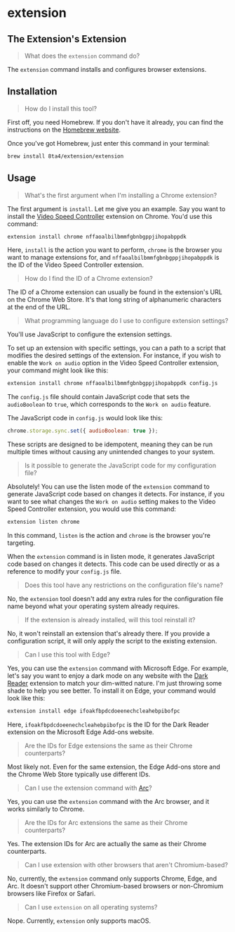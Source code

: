 # extension

## The Extension's Extension

> What does the `extension` command do?

The `extension` command installs and configures browser extensions.

## Installation

> How do I install this tool?

First off, you need Homebrew. If you don't have it already, you can find the instructions on the [Homebrew website](https://brew.sh/).

Once you've got Homebrew, just enter this command in your terminal:

```sh
brew install 8ta4/extension/extension
```

## Usage

> What's the first argument when I'm installing a Chrome extension?

The first argument is `install`. Let me give you an example. Say you want to install the [Video Speed Controller](https://chrome.google.com/webstore/detail/video-speed-controller/nffaoalbilbmmfgbnbgppjihopabppdk) extension on Chrome. You'd use this command:

```sh
extension install chrome nffaoalbilbmmfgbnbgppjihopabppdk
```

Here, `install` is the action you want to perform, `chrome` is the browser you want to manage extensions for, and `nffaoalbilbmmfgbnbgppjihopabppdk` is the ID of the Video Speed Controller extension.

> How do I find the ID of a Chrome extension?

The ID of a Chrome extension can usually be found in the extension's URL on the Chrome Web Store. It's that long string of alphanumeric characters at the end of the URL.

> What programming language do I use to configure extension settings?

You'll use JavaScript to configure the extension settings.

To set up an extension with specific settings, you can a path to a script that modifies the desired settings of the extension. For instance, if you wish to enable the `Work on audio` option in the Video Speed Controller extension, your command might look like this:

```sh
extension install chrome nffaoalbilbmmfgbnbgppjihopabppdk config.js
```

The `config.js` file should contain JavaScript code that sets the `audioBoolean` to `true`, which corresponds to the `Work on audio` feature.

The JavaScript code in `config.js` would look like this:

```javascript
chrome.storage.sync.set({ audioBoolean: true });
```

These scripts are designed to be idempotent, meaning they can be run multiple times without causing any unintended changes to your system.

> Is it possible to generate the JavaScript code for my configuration file?

Absolutely! You can use the listen mode of the `extension` command to generate JavaScript code based on changes it detects. For instance, if you want to see what changes the `Work on audio` setting makes to the Video Speed Controller extension, you would use this command:

```sh
extension listen chrome
```

In this command, `listen` is the action and `chrome` is the browser you're targeting.

When the `extension` command is in listen mode, it generates JavaScript code based on changes it detects. This code can be used directly or as a reference to modify your `config.js` file.

> Does this tool have any restrictions on the configuration file's name?

No, the `extension` tool doesn't add any extra rules for the configuration file name beyond what your operating system already requires.

> If the extension is already installed, will this tool reinstall it?

No, it won't reinstall an extension that's already there. If you provide a configuration script, it will only apply the script to the existing extension.

> Can I use this tool with Edge?

Yes, you can use the `extension` command with Microsoft Edge. For example, let's say you want to enjoy a dark mode on any website with the [Dark Reader](https://microsoftedge.microsoft.com/addons/detail/dark-reader/ifoakfbpdcdoeenechcleahebpibofpc) extension to match your dim-witted nature. I'm just throwing some shade to help you see better. To install it on Edge, your command would look like this:

```sh
extension install edge ifoakfbpdcdoeenechcleahebpibofpc
```

Here, `ifoakfbpdcdoeenechcleahebpibofpc` is the ID for the Dark Reader extension on the Microsoft Edge Add-ons website.

> Are the IDs for Edge extensions the same as their Chrome counterparts?

Most likely not. Even for the same extension, the Edge Add-ons store and the Chrome Web Store typically use different IDs.

> Can I use the extension command with [Arc](https://arc.net)?

Yes, you can use the `extension` command with the Arc browser, and it works similarly to Chrome.

> Are the IDs for Arc extensions the same as their Chrome counterparts?

Yes. The extension IDs for Arc are actually the same as their Chrome counterparts.

> Can I use extension with other browsers that aren't Chromium-based?

No, currently, the `extension` command only supports Chrome, Edge, and Arc. It doesn't support other Chromium-based browsers or non-Chromium browsers like Firefox or Safari.

> Can I use `extension` on all operating systems?

Nope. Currently, `extension` only supports macOS.
